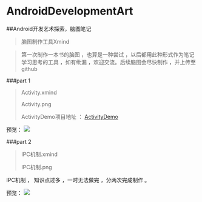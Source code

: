 # AndroidDevelopmentArt

##Android开发艺术探索，脑图笔记

> 脑图制作工具Xmind

> 第一次制作一本书的脑图 ，也算是一种尝试 ，以后都用此种形式作为笔记学习思考的工具 ，如有纰漏 ，欢迎交流。后续脑图会尽快制作 ，并上传至github
	
	
###part 1

> Activity.xmind
> 
> Activity.png
> 
> ActivityDemo项目地址 ： 
> [ActivityDemo](https://github.com/zhuyongit/ActivityDemo)


预览：
![](https://raw.githubusercontent.com/zhuyongit/AndroidDevelopmentArt/master/Activity.png)


###part 2

> IPC机制.xmind
> 
> IPC机制.png

IPC机制 ， 知识点过多 ，一时无法做完 ，分两次完成制作 。


预览：
![](https://raw.githubusercontent.com/zhuyongit/AndroidDevelopmentArt/master/IPC%E6%9C%BA%E5%88%B6.png)
